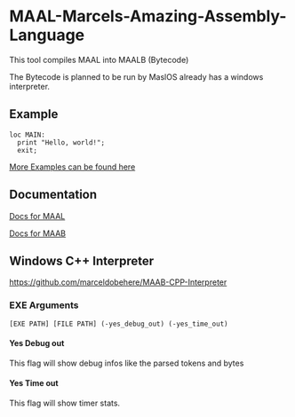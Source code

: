 # MAAL-Marcels-Amazing-Assembly-Language
This tool compiles MAAL into MAALB (Bytecode)

The Bytecode is planned to be run by MaslOS already has a windows interpreter.


## Example
```
loc MAIN:
  print "Hello, world!";
  exit;
```

[More Examples can be found here](https://github.com/marceldobehere/MAAL-Marcels-Amazing-Assembly-Language/tree/master/MAAL/bin/Debug/examples/MAAL)


## Documentation


[Docs for MAAL](MAAL/Docs/MAAL.md)


[Docs for MAAB](MAAL/Docs/MAAB.md)




## Windows C++ Interpreter

https://github.com/marceldobehere/MAAB-CPP-Interpreter



### EXE Arguments

```
[EXE PATH] [FILE PATH] (-yes_debug_out) (-yes_time_out)
```

#### Yes Debug out
This flag will show debug infos like the parsed tokens and bytes


#### Yes Time out
This flag will show timer stats.


